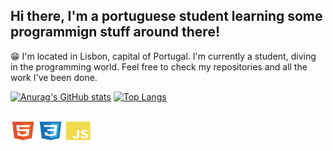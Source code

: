 ## Hi there, I'm a portuguese student learning some programmign stuff around there!

😁 I'm located in Lisbon, capital of Portugal. I'm currently a student, diving in the programming world.
Feel free to check my repositories and all the work I've been done.

[![Anurag's GitHub stats](https://github-readme-stats.vercel.app/api?username=Galvei4&show_icons=true&theme=radical)](https://github.com/anuraghazra/github-readme-stats)
[![Top Langs](https://github-readme-stats.vercel.app/api/top-langs/?username=Galvei4&layout=compact&theme=radical)](https://github.com/anuraghazra/github-readme-stats)

<!--=================================================================-->

<div style="display: inline_block"><br>
  <img align="center" alt="HTML" height="30" width="40" src="https://raw.githubusercontent.com/devicons/devicon/master/icons/html5/html5-original.svg">
  <img align="center" alt="CSS" height="30" width="40" src="https://raw.githubusercontent.com/devicons/devicon/master/icons/css3/css3-original.svg">
    <img align="center" alt="Js" height="30" width="40" src="https://raw.githubusercontent.com/devicons/devicon/master/icons/javascript/javascript-plain.svg">
</div>
